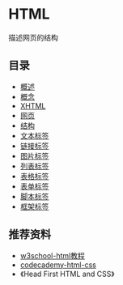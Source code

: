 # HTML

描述网页的结构

## 目录

* [概述](overview.md)
* [概念](concept.md)
* [XHTML](xhtml.md)
* [网页](webpage.md)
* [结构](structure.md)
* [文本标签](text.md)
* [链接标签](link.md)
* [图片标签](image.md)
* [列表标签](list.md)
* [表格标签](table.md)
* [表单标签](form.md)
* [脚本标签](script.md)
* [框架标签](frame.md)

## 推荐资料

* [w3school-html教程](http://www.w3school.com.cn/web/web_html.asp)
* [codecademy-html-css](https://www.codecademy.com/learn/learn-html-css)
* 《Head First HTML and CSS》
